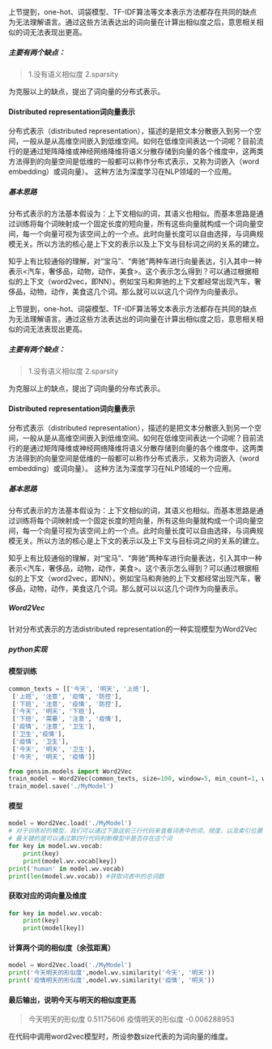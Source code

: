 上节提到，one-hot、词袋模型、TF-IDF算法等文本表示方法都存在共同的缺点为无法理解语言。通过这些方法表达出的词向量在计算出相似度之后，意思相关相似的词无法表现出更高。
##### 主要有两个缺点：

>1.没有语义相似度
2.sparsity

为克服以上的缺点，提出了词向量的分布式表示。
#### Distributed representation词向量表示

分布式表示（distributed representation），描述的是把文本分散嵌入到另一个空间，一般从是从高维空间嵌入到低维空间。如何在低维空间表达一个词呢？目前流行的是通过矩阵降维或神经网络降维将语义分散存储到向量的各个维度中，这两类方法得到的向量空间是低维的一般都可以称作分布式表示，又称为词嵌入（word embedding）或词向量）。
这种方法为深度学习在NLP领域的一个应用。

##### 基本思路

分布式表示的方法基本假设为：上下文相似的词，其语义也相似。而基本思路是通过训练将每个词映射成一个固定长度的短向量，所有这些向量就构成一个词向量空间，每一个向量可视为该空间上的一个点。此时向量长度可以自由选择，与词典规模无关。所以方法的核心是上下文的表示以及上下文与目标词之间的关系的建立。

知乎上有比较通俗的理解，对“宝马”、“奔驰”两种车进行向量表达，引入其中一种表示<汽车，奢侈品，动物，动作，美食>。这个表示怎么得到？可以通过根据相似的上下文（word2vec，即NN）。例如宝马和奔驰的上下文都经常出现汽车，奢侈品，动物，动作，美食这几个词。那么就可以以这几个词作为向量表示。

上节提到，one-hot、词袋模型、TF-IDF算法等文本表示方法都存在共同的缺点为无法理解语言。通过这些方法表达出的词向量在计算出相似度之后，意思相关相似的词无法表现出更高。
##### 主要有两个缺点：

>1.没有语义相似度
2.sparsity

为克服以上的缺点，提出了词向量的分布式表示。
#### Distributed representation词向量表示

分布式表示（distributed representation），描述的是把文本分散嵌入到另一个空间，一般从是从高维空间嵌入到低维空间。如何在低维空间表达一个词呢？目前流行的是通过矩阵降维或神经网络降维将语义分散存储到向量的各个维度中，这两类方法得到的向量空间是低维的一般都可以称作分布式表示，又称为词嵌入（word embedding）或词向量）。
这种方法为深度学习在NLP领域的一个应用。

##### 基本思路

分布式表示的方法基本假设为：上下文相似的词，其语义也相似。而基本思路是通过训练将每个词映射成一个固定长度的短向量，所有这些向量就构成一个词向量空间，每一个向量可视为该空间上的一个点。此时向量长度可以自由选择，与词典规模无关。所以方法的核心是上下文的表示以及上下文与目标词之间的关系的建立。

知乎上有比较通俗的理解，对“宝马”、“奔驰”两种车进行向量表达，引入其中一种表示<汽车，奢侈品，动物，动作，美食>。这个表示怎么得到？可以通过根据相似的上下文（word2vec，即NN）。例如宝马和奔驰的上下文都经常出现汽车，奢侈品，动物，动作，美食这几个词。那么就可以以这几个词作为向量表示。

##### Word2Vec

针对分布式表示的方法distributed representation的一种实现模型为Word2Vec

##### python实现
#### 模型训练
```python
common_texts = [['今天', '明天', '上班'],
 ['上班', '注意', '疫情', '防控'],
 ['下班', '注意', '疫情', '防控'],
 ['今天', '明天', '下班'],
 ['下班', '需要', '注意', '疫情'],
 ['疫情', '注意', '卫生'],
 ['卫生','疫情'],
 ['疫情', '卫生'],
 ['今天', '明天', '卫生'],
 ['今天', '明天', '疫情']]

from gensim.models import Word2Vec
train_model = Word2Vec(common_texts, size=100, window=5, min_count=1, workers=4)
train_model.save('./MyModel')
```
#### 模型
```python
model = Word2Vec.load('./MyModel')
# 对于训练好的模型，我们可以通过下面这前三行代码来查看词表中的词，频度，以及索引位置， 
# 最关键的是可以通过第四行代码判断模型中是否存在这个词
for key in model.wv.vocab:
    print(key)
    print(model.wv.vocab[key])
print('human' in model.wv.vocab)
print(len(model.wv.vocab)) #获取词表中的总词数
```


#### 获取对应的词向量及维度
```python
for key in model.wv.vocab:
    print(key)
    print(model[key])
```

#### 计算两个词的相似度（余弦距离）
```python
model = Word2Vec.load('./MyModel')
print('今天明天的形似度',model.wv.similarity('今天', '明天'))
print('疫情明天的形似度',model.wv.similarity('疫情', '明天'))
```

#### 最后输出，说明今天与明天的相似度更高
>今天明天的形似度 0.51175606
疫情明天的形似度 -0.006288953

在代码中调用word2vec模型时，所设参数size代表的为词向量的维度。





